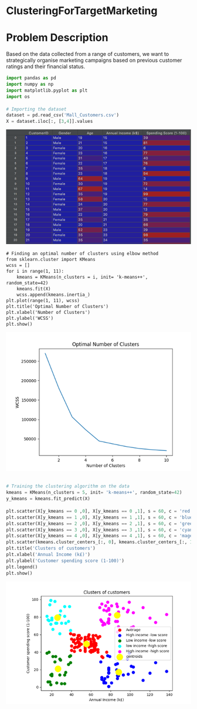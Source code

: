 # ClusteringForTargetMarketing

# Problem Description 
Based on the data collected from a range of customers, we want to strategically organise marketing campaigns based on previous customer ratings and their financial status. 

```python 
import pandas as pd
import numpy as np
import matplotlib.pyplot as plt
import os

# Importing the dataset
dataset = pd.read_csv('Mall_Customers.csv')
X = dataset.iloc[:, [3,4]].values
```
![My Image](dataset.png)

```pythob
# Finding an optimal number of clusters using elbow method
from sklearn.cluster import KMeans
wcss = []
for i in range(1, 11):
    kmeans = KMeans(n_clusters = i, init= 'k-means++', random_state=42)
    kmeans.fit(X)
    wcss.append(kmeans.inertia_)
plt.plot(range(1, 11), wcss)
plt.title('Optimal Number of Clusters')
plt.xlabel('Number of Clusters')
plt.ylabel('WCSS')
plt.show()
```
![My Image](Figure_1.png)

```python 

# Training the clustering algorithm on the data
kmeans = KMeans(n_clusters = 5, init= 'k-means++', random_state=42)
y_kmeans = kmeans.fit_predict(X)

plt.scatter(X[y_kmeans == 0 ,0], X[y_kmeans == 0 ,1], s = 60, c = 'red', label = 'Average')
plt.scatter(X[y_kmeans == 1 ,0], X[y_kmeans == 1 ,1], s = 60, c = 'blue', label = 'High income -low score')
plt.scatter(X[y_kmeans == 2 ,0], X[y_kmeans == 2 ,1], s = 60, c = 'green', label = 'Low income -low score')
plt.scatter(X[y_kmeans == 3 ,0], X[y_kmeans == 3 ,1], s = 60, c = 'cyan', label = 'low income -high score')
plt.scatter(X[y_kmeans == 4 ,0], X[y_kmeans == 4 ,1], s = 60, c = 'magenta', label = 'High income -high score')
plt.scatter(kmeans.cluster_centers_[:, 0], kmeans.cluster_centers_[:, 1], s = 300, c = 'yellow', label = 'centroids')
plt.title('Clusters of customers')
plt.xlabel('Annual Income (k£)')
plt.ylabel('Customer spending score (1-100)')
plt.legend()
plt.show()
```
![My Image](clusters.png)
